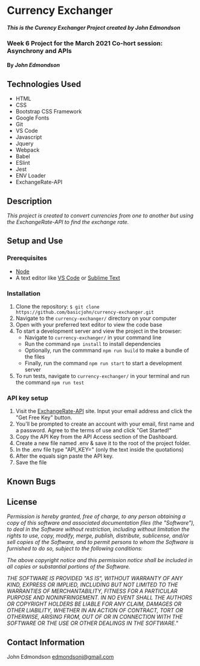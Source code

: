 # Currency Exchanger

#### _This is the Curency Exchanger Project created by John Edmondson_

### Week 6 Project for the March 2021 Co-hort session: Asynchrony and APIs

#### By _**John Edmondson**_

## Technologies Used

- HTML
- CSS
- Bootstrap CSS Framework
- Google Fonts
- Git
- VS Code
- Javascript
- Jquery
- Webpack
- Babel
- ESlint
- Jest
- ENV Loader
- ExchangeRate-API

## Description

_This project is created to convert currencies from one to another but using the ExchangeRate-API to find the exchange rate._

## Setup and Use

### Prerequisites

- [Node](https://nodejs.org/en/)
- A text editor like [VS Code](https://code.visualstudio.com/) or [Sublime Text](https://www.sublimetext.com/)

### Installation

1. Clone the repository: `$ git clone https://github.com/basicjohn/currency-exchanger.git`
2. Navigate to the `currency-exchanger/` directory on your computer
3. Open with your preferred text editor to view the code base
4. To start a development server and view the project in the browser:
   - Navigate to `currency-exchanger/` in your command line
   - Run the command `npm install` to install dependencies
   - Optionally, run the commmand `npm run build` to make a bundle of the files
   - Finally, run the command `npm run start` to start a development server
5. To run tests, navigate to `currency-exchanger/` in your terminal and run the command `npm run test`

### API key setup

1. Visit the [ExchangeRate-API](https://www.exchangerate-api.com/) site. Input your email address and click the "Get Free Key" button.
2. You'll be prompted to create an account with your email, first name and a password. Agree to the terms of use and click "Get Started!"
3. Copy the API Key from the API Access section of the Dashboard.
4. Create a new file named .env & save it to the root of the project folder.
5. In the .env file type "API_KEY=" (only the text inside the quotations)
6. After the equals sign paste the API key.
7. Save the file

## Known Bugs

## License

_Permission is hereby granted, free of charge, to any person obtaining a copy of this software and associated documentation files (the "Software"), to deal in the Software without restriction, including without limitation the rights to use, copy, modify, merge, publish, distribute, sublicense, and/or sell copies of the Software, and to permit persons to whom the Software is furnished to do so, subject to the following conditions:_

_The above copyright notice and this permission notice shall be included in all copies or substantial portions of the Software._

_THE SOFTWARE IS PROVIDED "AS IS", WITHOUT WARRANTY OF ANY KIND, EXPRESS OR IMPLIED, INCLUDING BUT NOT LIMITED TO THE WARRANTIES OF MERCHANTABILITY, FITNESS FOR A PARTICULAR PURPOSE AND NONINFRINGEMENT. IN NO EVENT SHALL THE AUTHORS OR COPYRIGHT HOLDERS BE LIABLE FOR ANY CLAIM, DAMAGES OR OTHER LIABILITY, WHETHER IN AN ACTION OF CONTRACT, TORT OR OTHERWISE, ARISING FROM, OUT OF OR IN CONNECTION WITH THE SOFTWARE OR THE USE OR OTHER DEALINGS IN THE SOFTWARE."_

## Contact Information

John Edmondson edmondsonj@gmail.com
